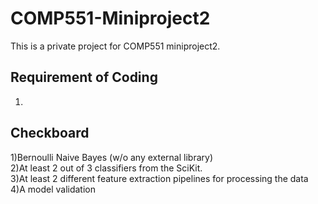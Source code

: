 # COMP551-Miniproject2
This is a private project for COMP551 miniproject2.

## Requirement of Coding
1)

## Checkboard  
1)Bernoulli Naive Bayes (w/o any external library)  
2)At least 2 out of 3 classifiers from the SciKit.  
3)At least 2 different feature extraction pipelines for processing the data  
4)A model validation  
